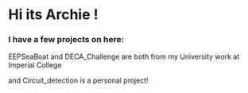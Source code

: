 # Hi its Archie !

### I have a few projects on here:

EEPSeaBoat and DECA_Challenge are both from my University work at Imperial College

and Circuit_detection is a personal project! 
